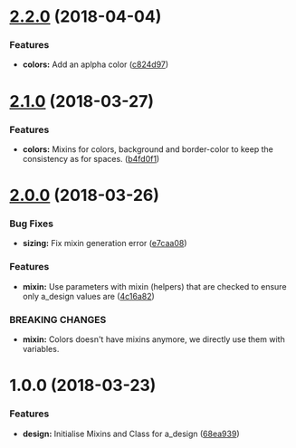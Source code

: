 <a name="2.2.0"></a>
# [2.2.0](https://github.com/Alexgalinier/a_design/compare/v2.1.0...v2.2.0) (2018-04-04)


### Features

* **colors:** Add an aplpha color ([c824d97](https://github.com/Alexgalinier/a_design/commit/c824d97))

<a name="2.1.0"></a>
# [2.1.0](https://github.com/Alexgalinier/a_design/compare/v2.0.0...v2.1.0) (2018-03-27)


### Features

* **colors:** Mixins for colors, background and border-color to keep the consistency as for spaces. ([b4fd0f1](https://github.com/Alexgalinier/a_design/commit/b4fd0f1))

<a name="2.0.0"></a>
# [2.0.0](https://github.com/Alexgalinier/a_design/compare/v1.0.0...v2.0.0) (2018-03-26)


### Bug Fixes

* **sizing:** Fix mixin generation error ([e7caa08](https://github.com/Alexgalinier/a_design/commit/e7caa08))


### Features

* **mixin:** Use parameters with mixin (helpers) that are checked to ensure only a_design values are ([4c16a82](https://github.com/Alexgalinier/a_design/commit/4c16a82))


### BREAKING CHANGES

* **mixin:** Colors doesn't have mixins anymore, we directly use them with variables.

<a name="1.0.0"></a>
# 1.0.0 (2018-03-23)


### Features

* **design:** Initialise Mixins and Class for a_design ([68ea939](https://github.com/Alexgalinier/a_design/commit/68ea939))
